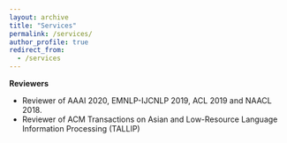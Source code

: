 ```yaml
---
layout: archive
title: "Services"
permalink: /services/
author_profile: true
redirect_from:
  - /services
---
```



**Reviewers**
* Reviewer of AAAI 2020, EMNLP-IJCNLP 2019, ACL 2019 and NAACL 2018.
* Reviewer of ACM Transactions on Asian and Low-Resource Language Information Processing (TALLIP)
